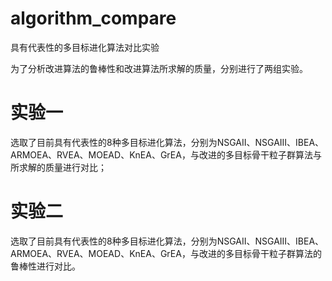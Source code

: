 # algorithm_compare
具有代表性的多目标进化算法对比实验

为了分析改进算法的鲁棒性和改进算法所求解的质量，分别进行了两组实验。
# 实验一
选取了目前具有代表性的8种多目标进化算法，分别为NSGAII、NSGAIII、IBEA、ARMOEA、RVEA、MOEAD、KnEA、GrEA，与改进的多目标骨干粒子群算法与所求解的质量进行对比；

# 实验二
选取了目前具有代表性的8种多目标进化算法，分别为NSGAII、NSGAIII、IBEA、ARMOEA、RVEA、MOEAD、KnEA、GrEA，与改进的多目标骨干粒子群算法的鲁棒性进行对比。
